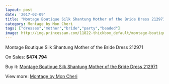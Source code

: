 ```yaml
---
layout: post
date: '2017-02-09'
title: "Montage Boutique Silk Shantung Mother of the Bride Dress 212971"
category: Montage by Mon Cheri
tags: ["dresses","mother","bride","party","beaded"]
image: http://img.princessan.com/11822-thickbox_default/montage-boutique-silk-shantung-mother-of-the-bride-dress-212971.jpg
---
```

Montage Boutique Silk Shantung Mother of the Bride Dress 212971

On Sales: **$474.794**
<a href="https://www.princessan.com/en/montage-by-mon-cheri/5531-montage-boutique-silk-shantung-mother-of-the-bride-dress-212971.html"><amp-img layout="responsive" width="600" height="600" src="//img.princessan.com/11822-thickbox_default/montage-boutique-silk-shantung-mother-of-the-bride-dress-212971.jpg" alt="Montage Boutique Silk Shantung Mother of the Bride Dress 212971 0" /></a>
<a href="https://www.princessan.com/en/montage-by-mon-cheri/5531-montage-boutique-silk-shantung-mother-of-the-bride-dress-212971.html"><amp-img layout="responsive" width="600" height="600" src="//img.princessan.com/11823-thickbox_default/montage-boutique-silk-shantung-mother-of-the-bride-dress-212971.jpg" alt="Montage Boutique Silk Shantung Mother of the Bride Dress 212971 1" /></a>

Buy it: [Montage Boutique Silk Shantung Mother of the Bride Dress 212971](https://www.princessan.com/en/montage-by-mon-cheri/5531-montage-boutique-silk-shantung-mother-of-the-bride-dress-212971.html "Montage Boutique Silk Shantung Mother of the Bride Dress 212971")

View more: [Montage by Mon Cheri](https://www.princessan.com/en/45-montage-by-mon-cheri "Montage by Mon Cheri")